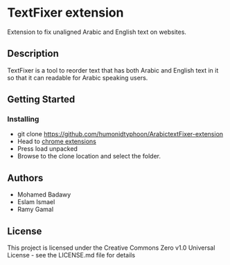 # TextFixer extension

Extension to fix unaligned Arabic and English text on websites.

## Description

TextFixer is a tool to reorder text that has both Arabic and English text in it so that it can readable 
for Arabic speaking users.

## Getting Started
### Installing

* git clone https://github.com/humonidtyphoon/ArabictextFixer-extension
* Head to [chrome extensions](chrome://extensions/)
* Press load unpacked
* Browse to the clone location and select the folder.

## Authors

* Mohamed Badawy
* Eslam Ismael
* Ramy Gamal

## License

This project is licensed under the Creative Commons Zero v1.0 Universal License - see the LICENSE.md file for details


